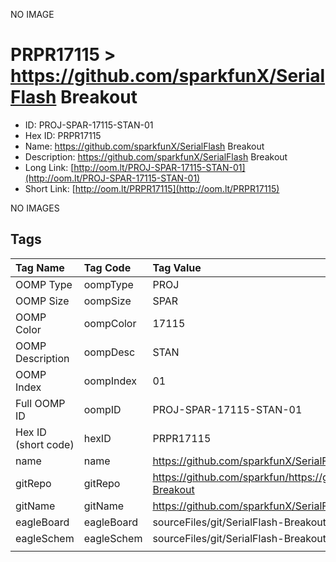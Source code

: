 


  
NO IMAGE  
# PRPR17115 > https://github.com/sparkfunX/SerialFlash Breakout

- ID: PROJ-SPAR-17115-STAN-01
- Hex ID: PRPR17115
- Name: https://github.com/sparkfunX/SerialFlash Breakout
- Description: https://github.com/sparkfunX/SerialFlash Breakout
- Long Link: [http://oom.lt/PROJ-SPAR-17115-STAN-01](http://oom.lt/PROJ-SPAR-17115-STAN-01)
- Short Link: [http://oom.lt/PRPR17115](http://oom.lt/PRPR17115)
  
NO IMAGES  
## Tags
  

|Tag Name|Tag Code|Tag Value|
| :--- | :--- | :--- |
|OOMP Type|oompType|PROJ|
|OOMP Size|oompSize|SPAR|
|OOMP Color|oompColor|17115|
|OOMP Description|oompDesc|STAN|
|OOMP Index|oompIndex|01|
|Full OOMP ID|oompID|PROJ-SPAR-17115-STAN-01|
|Hex ID (short code)|hexID|PRPR17115|
|name|name|https://github.com/sparkfunX/SerialFlash Breakout|
|gitRepo|gitRepo|https://github.com/sparkfun/https://github.com/sparkfunX/SerialFlash-Breakout|
|gitName|gitName|https://github.com/sparkfunX/SerialFlash-Breakout|
|eagleBoard|eagleBoard|sourceFiles/git/SerialFlash-Breakout/Hardware/QSPI-Breakout.brd|
|eagleSchem|eagleSchem|sourceFiles/git/SerialFlash-Breakout/Hardware/QSPI-Breakout.sch|
||||
